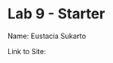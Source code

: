 # Lab 9 - Starter

Name: Eustacia Sukarto

Link to Site: [](https://eustaciasukarto.github.io/fa22-cse110-lab9/)
